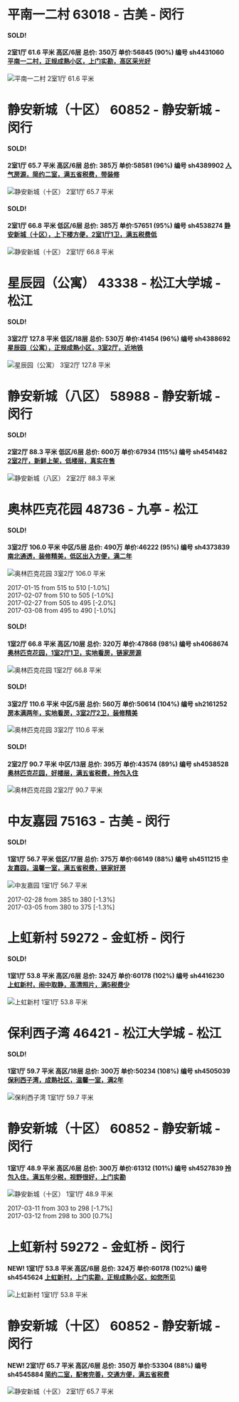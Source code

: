 # 平南一二村 63018 - 古美 - 闵行

#### SOLD!
#### 2室1厅 61.6 平米 高区/6层 总价: 350万 单价:56845 (90%) 编号 sh4431060 [平南一二村，正规成熟小区，上门实勘，高区采光好](https://href.li/?http://sh.lianjia.com/ershoufang/sh4431060.html)

![平南一二村 2室1厅 61.6 平米](http://cdn1.dooioo.com/fetch/vp/fy/gi/20161210/05dbd225-8ef2-4f18-9430-91d4db47f8fa.jpg_200x150.jpg)



    


# 静安新城（十区） 60852 - 静安新城 - 闵行

#### SOLD!
#### 2室1厅 65.7 平米 高区/6层 总价: 385万 单价:58581 (96%) 编号 sh4389902 [人气房源，简约二室，满五省税费，带装修](https://href.li/?http://sh.lianjia.com/ershoufang/sh4389902.html)

![静安新城（十区） 2室1厅 65.7 平米](http://cdn1.dooioo.com/fetch/vp/fy/gi/20161207/0a799b7f-7b23-4504-ade6-9f00cdeb4533.jpg_200x150.jpg)



    
#### SOLD!
#### 2室1厅 66.8 平米 低区/6层 总价: 385万 单价:57651 (95%) 编号 sh4538274 [静安新城（十区），上下楼方便，2室1厅1卫，满五税费低](https://href.li/?http://sh.lianjia.com/ershoufang/sh4538274.html)

![静安新城（十区） 2室1厅 66.8 平米](http://cdn7.dooioo.com/static/img/new-version/default_block.png)



    


# 星辰园（公寓） 43338 - 松江大学城 - 松江

#### SOLD!
#### 3室2厅 127.8 平米 低区/18层 总价: 530万 单价:41454 (96%) 编号 sh4388692 [星辰园（公寓），正规成熟小区，3室2厅，近地铁](https://href.li/?http://sh.lianjia.com/ershoufang/sh4388692.html)

![星辰园（公寓） 3室2厅 127.8 平米](http://cdn7.dooioo.com/static/img/new-version/default_block.png)



    


# 静安新城（八区） 58988 - 静安新城 - 闵行

#### SOLD!
#### 2室2厅 88.3 平米 低区/6层 总价: 600万 单价:67934 (115%) 编号 sh4541482 [2室2厅，新鲜上架，低楼层，真实在售](https://href.li/?http://sh.lianjia.com/ershoufang/sh4541482.html)

![静安新城（八区） 2室2厅 88.3 平米](http://cdn7.dooioo.com/static/img/new-version/default_block.png)



    


# 奥林匹克花园 48736 - 九亭 - 松江

#### SOLD!
#### 3室2厅 106.0 平米 中区/5层 总价: 490万 单价:46222 (95%) 编号 sh4373839 [南北通透，装修精美，低区出入方便，满二年](https://href.li/?http://sh.lianjia.com/ershoufang/sh4373839.html)

![奥林匹克花园 3室2厅 106.0 平米](http://cdn1.dooioo.com/fetch/vp/fy/gi/20161105/f3fc115d-9eb5-4c63-96b9-86a2829b1ebd.jpg_200x150.jpg)

2017-01-15 from 515 to 510 [-1.0%]<br />2017-02-07 from 510 to 505 [-1.0%]<br />2017-02-27 from 505 to 495 [-2.0%]<br />2017-03-08 from 495 to 490 [-1.0%]

    
#### SOLD!
#### 1室2厅 66.8 平米 高区/10层 总价: 320万 单价:47868 (98%) 编号 sh4068674 [奥林匹克花园，1室2厅1卫，实地看房，链家房源](https://href.li/?http://sh.lianjia.com/ershoufang/sh4068674.html)

![奥林匹克花园 1室2厅 66.8 平米](http://cdn1.dooioo.com/fetch/vp/fy/gi/20160731/8cc28205-8bbc-4c2d-a1d6-a9af15fad989.jpg_200x150.jpg)



    
#### SOLD!
#### 3室2厅 110.6 平米 中区/5层 总价: 560万 单价:50614 (104%) 编号 sh2161252 [房本满两年，实地看房，3室2厅2卫，装修精美](https://href.li/?http://sh.lianjia.com/ershoufang/sh2161252.html)

![奥林匹克花园 3室2厅 110.6 平米](http://cdn1.dooioo.com/fetch/vp/fy/gi/20160410/8b889a53-3935-44cd-9dc6-bc886e793cdd.jpg_200x150.jpg)



    
#### SOLD!
#### 2室2厅 90.7 平米 中区/13层 总价: 395万 单价:43574 (89%) 编号 sh4538528 [奥林匹克花园，好楼层，满五省税费，拎包入住](https://href.li/?http://sh.lianjia.com/ershoufang/sh4538528.html)

![奥林匹克花园 2室2厅 90.7 平米](http://cdn1.dooioo.com/fetch/vp/fy/gi/20160820/c2f59ba9-66eb-48ba-8336-6ac6a1f00c1a.jpg_200x150.jpg)



    


# 中友嘉园 75163 - 古美 - 闵行

#### SOLD!
#### 1室1厅 56.7 平米 低区/17层 总价: 375万 单价:66149 (88%) 编号 sh4511215 [中友嘉园，温馨一室，满五省税费，链家好房](https://href.li/?http://sh.lianjia.com/ershoufang/sh4511215.html)

![中友嘉园 1室1厅 56.7 平米](http://cdn7.dooioo.com/static/img/new-version/default_block.png)

2017-02-28 from 385 to 380 [-1.3%]<br />2017-03-05 from 380 to 375 [-1.3%]

    


# 上虹新村 59272 - 金虹桥 - 闵行

#### SOLD!
#### 1室1厅 53.8 平米 高区/6层 总价: 324万 单价:60178 (102%) 编号 sh4416230 [上虹新村，闹中取静，高清照片，满5税费少](https://href.li/?http://sh.lianjia.com/ershoufang/sh4416230.html)

![上虹新村 1室1厅 53.8 平米](http://cdn1.dooioo.com/fetch/vp/fy/gi/20161203/707673d7-f218-4612-852d-71120e4c2de8.jpg_200x150.jpg)



    


# 保利西子湾 46421 - 松江大学城 - 松江

#### SOLD!
#### 1室1厅 59.7 平米 高区/18层 总价: 300万 单价:50234 (108%) 编号 sh4505039 [保利西子湾，成熟社区，温馨一室，满2年](https://href.li/?http://sh.lianjia.com/ershoufang/sh4505039.html)

![保利西子湾 1室1厅 59.7 平米](http://cdn1.dooioo.com/fetch/vp/fy/gi/20170211/1f2f911a-d31e-4c8b-956d-96f60442ccb2.jpg_200x150.jpg)



    


# 静安新城（十区） 60852 - 静安新城 - 闵行

#### 1室1厅 48.9 平米 高区/6层 总价: 300万 单价:61312 (101%) 编号 sh4527839 [拎包入住，满五年少税，视野很好，上门实勘](https://href.li/?http://sh.lianjia.com/ershoufang/sh4527839.html)

![静安新城（十区） 1室1厅 48.9 平米](http://cdn1.dooioo.com/fetch/vp/fy/gi/20170228/966b1c29-0297-4ae2-b7a1-3f16f1410a0b.jpg_200x150.jpg)

2017-03-11 from 303 to 298 [-1.7%]<br />2017-03-12 from 298 to 300 [0.7%]

    


# 上虹新村 59272 - 金虹桥 - 闵行

#### NEW! 1室1厅 53.8 平米 高区/6层 总价: 324万 单价:60178 (102%) 编号 sh4545624 [上虹新村，上门实勘，正规成熟小区，如您所见](https://href.li/?http://sh.lianjia.com/ershoufang/sh4545624.html)

![上虹新村 1室1厅 53.8 平米](http://cdn1.dooioo.com/fetch/vp/fy/gi/20161203/707673d7-f218-4612-852d-71120e4c2de8.jpg_200x150.jpg)

    


# 静安新城（十区） 60852 - 静安新城 - 闵行

#### NEW! 2室1厅 65.7 平米 高区/6层 总价: 350万 单价:53304 (88%) 编号 sh4545884 [简约二室，配套完善，交通方便，满五省税费](https://href.li/?http://sh.lianjia.com/ershoufang/sh4545884.html)

![静安新城（十区） 2室1厅 65.7 平米](http://cdn1.dooioo.com/fetch/vp/fy/gi/20160827/8cf49dd4-a091-4c4e-916f-108ebc43d77e.jpg_200x150.jpg)

    



